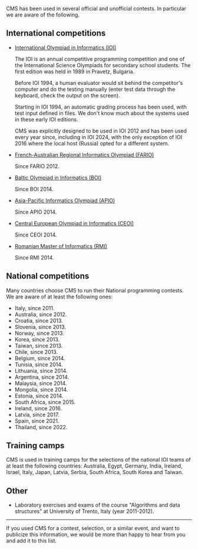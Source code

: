 CMS has been used in several official and unofficial contests. In particular we
are aware of the following.

## International competitions

- [International Olympiad in Informatics (IOI)](http://ioinformatics.org/)

    The IOI is an annual competitive programming competition and one of the
    International Science Olympiads for secondary school students. The first
    edition was held in 1989 in Pravetz, Bulgaria.
    
    Before IOI 1994, a human evaluator would sit behind the competitor's
    computer and do the testing manually (enter test data through the keyboard,
    check the output on the screen).

    Starting in IOI 1994, an automatic grading process has been used, with test
    input defined in files. We don't know much about the systems used in these
    early IOI editions.
    
    CMS was explicitly designed to be used in IOI 2012 and has been used
    every year since, including in IOI 2024, with the only exception of IOI 2016
    where the local host (Russia) opted for a different system.

- [French-Australian Regional Informatics Olympiad (FARIO)](https://orac.amt.edu.au/hub/fario/)

    Since FARIO 2012.

- [Baltic Olympiad in Informatics (BOI)](https://boi2024.lmio.lt/)

    Since BOI 2014.

- [Asia-Pacific Informatics Olympiad (APIO)](https://www.apio2024.org/)

    Since APIO 2014.

- [Central European Olympiad in Informatics (CEOI)](http://ceoi.inf.elte.hu/)

    Since CEOI 2014.

- [Romanian Master of Informatics (RMI)](https://rmi.lbi.ro/)

    Since RMI 2014.

## National competitions

Many countries choose CMS to run their National programming contests. We are
aware of at least the following ones:

- Italy, since 2011.
- Australia, since 2012.
- Croatia, since 2013.
- Slovenia, since 2013.
- Norway, since 2013.
- Korea, since 2013.
- Taiwan, since 2013.
- Chile, since 2013.
- Belgium, since 2014.
- Tunisia, since 2014.
- Lithuania, since 2014.
- Argentina, since 2014.
- Malaysia, since 2014.
- Mongolia, since 2014.
- Estonia, since 2014.
- South Africa, since 2015.
- Ireland, since 2016.
- Latvia, since 2017.
- Spain, since 2021.
- Thailand, since 2022.

## Training camps

CMS is used in training camps for the selections of the national IOI teams of at
least the following countries: Australia, Egypt, Germany, India, Ireland,
Israel, Italy, Japan, Latvia, Serbia, South Africa, South Korea and Taiwan.

## Other

- Laboratory exercises and exams of the course "Algorithms and data structures"
  at University of Trento, Italy (year 2011-2012).

---

If you used CMS for a contest, selection, or a similar event, and want to
publicize this information, we would be more than happy to hear from you and add
it to this list.

<!-- TODO: expand lists above based on results from http://goo.gl/atFJtw (and maybe also http://goo.gl/7PRmHW) -->
